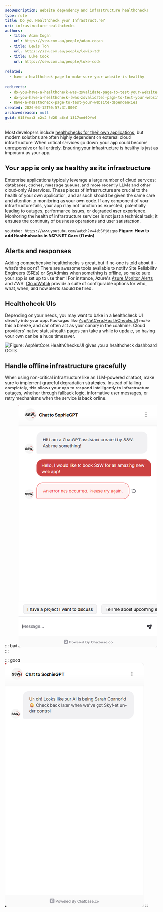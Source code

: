 ```yaml
---
seoDescription: Website dependency and infrastructure healthchecks
type: rule
title: Do you Healthcheck your Infrastructure?
uri: infrastructure-healthchecks
authors:
  - title: Adam Cogan
    url: https://ssw.com.au/people/adam-cogan
  - title: Lewis Toh
    url: https://ssw.com.au/people/lewis-toh
  - title: Luke Cook
    url: https://ssw.com.au/people/luke-cook
  
related: 
  - have-a-healthcheck-page-to-make-sure-your-website-is-healthy

redirects:
  - do-you-have-a-healthcheck-was-zsvalidate-page-to-test-your-website-dependencies
  - do-you-have-a-healthcheck-(was-zsvalidate)-page-to-test-your-website-dependencies
  - have-a-healthcheck-page-to-test-your-website-dependencies
created: 2020-03-12T20:57:37.000Z
archivedreason: null
guid: 015fcac3-c2c2-4d25-a6cd-1317eed69fc6
---
```


Most developers include [healthchecks for their own applications](/have-a-healthcheck-page-to-make-sure-your-website-is-healthy/), but modern solutions are often highly dependent on external cloud infrastructure. When critical services go down, your app could become unresponsive or fail entirely. Ensuring your infrastructure is healthy is just as important as your app.

<!--endintro-->

## Your app is only as healthy as its infrastructure

Enterprise applications typically leverage a large number of cloud services; databases, caches, message queues, and more recently LLMs and other cloud-only AI services. These pieces of infrastructure are crucial to the health of your own application, and as such should be given the same care and attention to monitoring as your own code. If any component of your infrastructure fails, your app may not function as expected, potentially leading to outages, performance issues, or degraded user experience. Monitoring the health of infrastructure services is not just a technical task; it ensures the continuity of business operations and user satisfaction.

`youtube: https://www.youtube.com/watch?v=4abSfjdzqms`
**Figure: How to add Healthchecks in ASP.NET Core (11 min)**

## Alerts and responses

Adding comprehensive healthchecks is great, but if no-one is told about it - what's the point? There are awesome tools available to notify Site Reliability Engineers (SREs) or SysAdmins when something is offline, so make sure your app is set up to use them! For instance, Azure's [Azure Monitor Alerts](https://learn.microsoft.com/en-us/azure/azure-monitor/alerts/alerts-overview) and AWS' [CloudWatch](https://docs.aws.amazon.com/AmazonCloudWatch/latest/monitoring/WhatIsCloudWatch.html) provide a suite of configurable options for who, what, when, and how alerts should be fired.

## Healthcheck UIs

Depending on your needs, you may want to bake in a healthcheck UI directly into your app. Packages like [AspNetCore.HealthChecks.UI](https://www.nuget.org/packages/AspNetCore.HealthChecks.UI/) make this a breeze, and can often act as your canary in the coalmine. Cloud providers' native status/health pages can take a while to update, so having your own can be a huge timesaver.

![Figure: AspNetCore.HealthChecks.UI gives you a healthcheck dashboard OOTB](https://raw.githubusercontent.com/Xabaril/AspNetCore.Diagnostics.HealthChecks/refs/heads/master/doc/images/ui-home.png)

## Handle offline infrastructure gracefully

When using non-critical infrastructure like an LLM-powered chatbot, make sure to implement graceful degradation strategies. Instead of failing completely, this allows your app to respond intelligently to infrastructure outages, whether through fallback logic, informative user messages, or retry mechanisms when the service is back online.

::: bad
![Figure: Bad example – The user is given the chance to interact with a feature that is currently unavailable.](infra-bad-example.png)
:::

::: good
![Figure: Good example – The user is pre-emptively shown a message that shows this feature is currently unavailable.](infra-good-example.png)
:::
